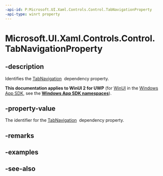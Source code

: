 ```yaml
---
-api-id: P:Microsoft.UI.Xaml.Controls.Control.TabNavigationProperty
-api-type: winrt property
---
```


<!-- Property syntax
public Windows.UI.Xaml.DependencyProperty TabNavigationProperty { get; }
-->

# Microsoft.UI.Xaml.Controls.Control.TabNavigationProperty

## -description
Identifies the [TabNavigation](control_tabnavigation.md)  dependency property.

**This documentation applies to WinUI 2 for UWP** (for [WinUI](/windows/apps/winui/winui3/) in the [Windows App SDK](/windows/apps/windows-app-sdk/), see the **[Windows App SDK namespaces](/windows/windows-app-sdk/api/winrt/)**).

## -property-value
The identifier for the [TabNavigation](control_tabnavigation.md)  dependency property.

## -remarks

## -examples

## -see-also
